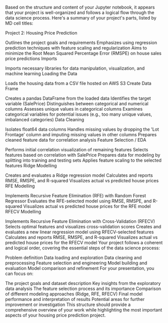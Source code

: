 Based on the structure and content of your Jupyter notebook, it appears that your project is well-organized and follows a logical flow through the data science process. Here's a summary of your project's parts, listed by MD cell titles:

Project 2: Housing Price Prediction

Outlines the project goals and requirements
Emphasizes using regression prediction techniques with feature scaling and regularization
Aims to minimize the Root Mean Squared Percentage Error (RMSPE) on house sales price predictions
Imports

Imports necessary libraries for data manipulation, visualization, and machine learning
Loading the Data

Loads the housing data from a CSV file hosted on AWS S3
Create Data Frame

Creates a pandas DataFrame from the loaded data
Identifies the target variable (SalePrice)
Distinguishes between categorical and numerical columns
Assesses unique values in categorical columns
Examines categorical variables for potential issues (e.g., too many unique values, imbalanced categories)
Data Cleaning

Isolates float64 data columns
Handles missing values by dropping the 'Lot Frontage' column and imputing missing values in other columns
Prepares cleaned feature data for correlation analysis
Feature Selection / EDA

Performs initial correlation visualization of remaining features
Selects features based on correlation with SalePrice
Prepares data for modeling by splitting into training and testing sets
Applies feature scaling to the selected features
Ridge Modelling

Creates and evaluates a Ridge regression model
Calculates and reports RMSE, RMSPE, and R-squared
Visualizes actual vs predicted house prices
RFE Modelling

Implements Recursive Feature Elimination (RFE) with Random Forest Regressor
Evaluates the RFE-selected model using RMSE, RMSPE, and R-squared
Visualizes actual vs predicted house prices for the RFE model
RFECV Modelling

Implements Recursive Feature Elimination with Cross-Validation (RFECV)
Selects optimal features and visualizes cross-validation scores
Creates and evaluates a new linear regression model using RFECV-selected features
Calculates and reports RMSE, RMSPE, and R-squared
Visualizes actual vs predicted house prices for the RFECV model
Your project follows a coherent and logical order, covering the essential steps of the data science process:

Problem definition
Data loading and exploration
Data cleaning and preprocessing
Feature selection and engineering
Model building and evaluation
Model comparison and refinement
For your presentation, you can focus on:

The project goals and dataset description
Key insights from the exploratory data analysis
The feature selection process and its importance
Comparison of different modeling approaches (Ridge, RFE, RFECV)
Final model performance and interpretation of results
Potential areas for further improvement or investigation
This structure should provide a comprehensive overview of your work while highlighting the most important aspects of your housing price prediction project.
